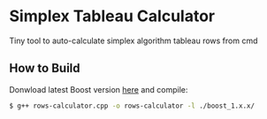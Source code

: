 # Simplex Tableau Calculator
 Tiny tool to auto-calculate simplex algorithm tableau rows from cmd
 
## How to Build
Donwload latest Boost version [here](https://www.boost.org/users/history/) and compile:
 ```sh
$ g++ rows-calculator.cpp -o rows-calculator -l ./boost_1.x.x/
 ```

